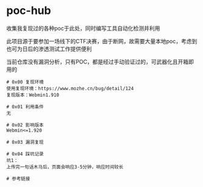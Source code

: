 # poc-hub
收集我复现过的各种poc于此处，同时编写工具自动化检测并利用

此项目源于要参加一场线下的CTF决赛，由于断网，故需要大量本地poc，考虑到也可为日后的渗透测试工作提供便利

当前仓库没有漏洞分析，只有POC，都是经过手动验证过的，可武器化且开箱即用的

```
# 0x00 复现环境
使用复现环境：https://www.mozhe.cn/bug/detail/124  
复现版本：Webmin1.910

# 0x01 利用条件
无

# 0x02 影响版本
Webmin<=1.920

# 0x03 漏洞复现

# 0x04 踩坑记录
坑1：  
上传完一句话木马后，页面会响应3-5分钟，响应时间较长

# 参考链接

```
